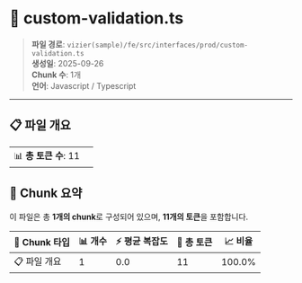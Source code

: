 # 📄 custom-validation.ts

> **파일 경로**: `vizier(sample)/fe/src/interfaces/prod/custom-validation.ts`  
> **생성일**: 2025-09-26  
> **Chunk 수**: 1개  
> **언어**: Javascript / Typescript
---


## 📋 파일 개요

| | |
|--|--|
| 📊 **총 토큰 수**: 11 |  |






## 🧩 Chunk 요약

이 파일은 총 **1개의 chunk**로 구성되어 있으며, **11개의 토큰**을 포함합니다.

| 🧩 Chunk 타입 | 📊 개수 | ⚡ 평균 복잡도 | 📝 총 토큰 | 📈 비율 |
|---------------|--------|-------------|----------|--------|
| 📋 파일 개요 | 1 | 0.0 | 11 | 100.0% |


